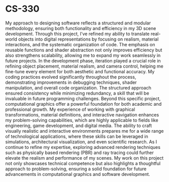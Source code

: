 # CS-330
My approach to designing software reflects a structured and modular methodology, ensuring both functionality and efficiency in my 3D scene development. Through this project, I’ve refined my ability to translate real-world objects into digital representations by focusing on realism, material interactions, and the systematic organization of code. The emphasis on reusable functions and shader abstraction not only improves efficiency but also strengthens scalability, allowing me to expand my work seamlessly in future projects.
In the development phase, iteration played a crucial role in refining object placement, material realism, and camera control, helping me fine-tune every element for both aesthetic and functional accuracy. My coding practices evolved significantly throughout the process, demonstrating improvements in debugging techniques, shader manipulation, and overall code organization. The structured approach ensured consistency while minimizing redundancy, a skill that will be invaluable in future programming challenges.
Beyond this specific project, computational graphics offer a powerful foundation for both academic and professional growth. My experience of working with graphical transformations, material definitions, and interactive navigation enhances my problem-solving capabilities, which are highly applicable to fields like engineering, game development, and digital media. The ability to craft visually realistic and interactive environments prepares me for a wide range of technological applications, where these skills can be leveraged in simulations, architectural visualization, and even scientific research.
As I continue to refine my expertise, exploring advanced rendering techniques such as physically based rendering (PBR) and ray tracing could further elevate the realism and performance of my scenes. My work on this project not only showcases technical competence but also highlights a thoughtful approach to problem-solving, ensuring a solid foundation for future advancements in computational graphics and software development.
